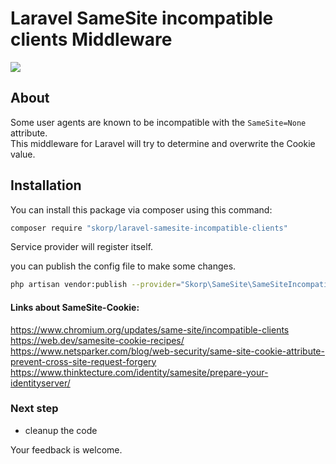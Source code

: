 # Laravel SameSite incompatible clients Middleware

<a href="https://github.com/skorp/laravel-samesite-incompatible-clients/blob/master/LICENSE"><img src="https://img.shields.io/github/license/skorp/laravel-samesite-incompatible-clients"></a>

## About
Some user agents are known to be incompatible with the `SameSite=None` attribute. <br>
This middleware for Laravel will try to determine and overwrite the Cookie value.


## Installation

You can install this package via composer using this command:

```bash
composer require "skorp/laravel-samesite-incompatible-clients"
```

Service provider will register itself.

you can publish the config file to make some changes.

```bash
php artisan vendor:publish --provider="Skorp\SameSite\SameSiteIncompatibleClientsProvider" --tag=config
```


#### Links about SameSite-Cookie:
https://www.chromium.org/updates/same-site/incompatible-clients<br>
https://web.dev/samesite-cookie-recipes/<br>
https://www.netsparker.com/blog/web-security/same-site-cookie-attribute-prevent-cross-site-request-forgery<br>
https://www.thinktecture.com/identity/samesite/prepare-your-identityserver/

### Next step
- cleanup the code


Your feedback is welcome.
